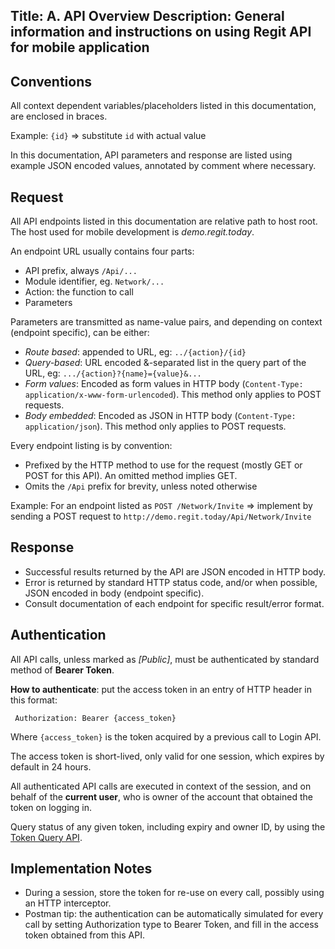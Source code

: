 Title: A. API Overview
Description: General information and instructions on using Regit API for mobile application
----
## Conventions
All context dependent variables/placeholders listed in this documentation, are enclosed in braces.

Example: `{id}` => substitute `id` with actual value

In this documentation, API parameters and response are listed using example JSON encoded values, annotated by comment where necessary.
## Request
All API endpoints listed in this documentation are relative path to host root. The host used for mobile development is _demo.regit.today_.

An endpoint URL usually contains four parts:
* API prefix, always `/Api/...`
* Module identifier, eg. `Network/...`
* Action: the function to call
* Parameters

Parameters are transmitted as name-value pairs, and depending on context (endpoint specific), can be either:
* _Route based_: appended to URL, eg: `../{action}/{id}`
* _Query-based_: URL encoded &-separated list in the query part of the URL, eg: `.../{action}?{name}={value}&...`
* _Form values_: Encoded as form values in HTTP body (`Content-Type: application/x-www-form-urlencoded`). This method only applies to POST requests.
* _Body embedded_: Encoded as JSON in HTTP body (`Content-Type: application/json`). This method only applies to POST requests.

Every endpoint listing is by convention:
* Prefixed by the HTTP method to use for the request (mostly GET or POST for this API). An omitted method implies GET.
* Omits the `/Api` prefix for brevity, unless noted otherwise

Example: For an endpoint listed as `POST /Network/Invite` => implement by sending a POST request to `http://demo.regit.today/Api/Network/Invite`

## Response
* Successful results returned by the API are JSON encoded in HTTP body.
* Error is returned by standard HTTP status code, and/or when possible, JSON encoded in body (endpoint specific).
* Consult documentation of each endpoint for specific result/error format.

## Authentication
All API calls, unless marked as _[Public]_, must be authenticated by standard method of **Bearer Token**. 

**How to authenticate**: put the access token in an entry of HTTP header in this format:

     Authorization: Bearer {access_token}

Where `{access_token}` is the token acquired by a previous call to Login API.

The access token is short-lived, only valid for one session, which expires by default in 24 hours.

All authenticated API calls are executed in context of the session, and on behalf of the **current user**, who is owner of the account that obtained the token on logging in.

Query status of any given token, including expiry and owner ID, by using the [Token Query API](tokens.html).

## Implementation Notes
* During a session, store the token for re-use on every call, possibly using an HTTP interceptor.
* Postman tip: the authentication can be automatically simulated for every call by setting Authorization type to Bearer Token, and fill in the access token obtained from this API.
